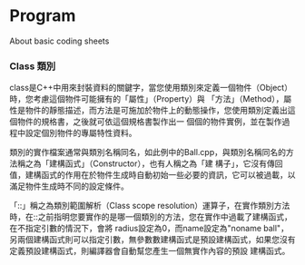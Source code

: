 # Program
About basic coding sheets

### Class 類別

class是C++中用來封裝資料的關鍵字，當您使用類別來定義一個物件（Object）時，您考慮這個物件可能擁有的「屬性」（Property）與 「方法」（Method），屬性是物件的靜態描述，而方法是可施加於物件上的動態操作，您使用類別定義出這個物件的規格書，之後就可依這個規格書製作出一 個個的物件實例，並在製作過程中設定個別物件的專屬特性資料。   

類別的實作檔案通常與類別名稱同名，如此例中的Ball.cpp，與類別名稱同名的方法稱之為「建構函式」（Constructor），也有人稱之為「建 構子」，它沒有傳回值，建構函式的作用在於物件生成時自動初始一些必要的資訊，它可以被過載，以滿足物件生成時不同的設定條件。    

「::」稱之為類別範圍解析（Class scope resolution）運算子，在實作類別方法時，在::之前指明您要實作的是哪一個類別的方法，您在實作中過載了建構函式，在不指定引數的情況下，會將 radius設定為0，而name設定為"noname ball"，另兩個建構函式則可以指定引數，無參數數建構函式是預設建構函式，如果您沒有定義預設建構函式，則編譯器會自動幫您產生一個無實作內容的預設 建構函式。      
